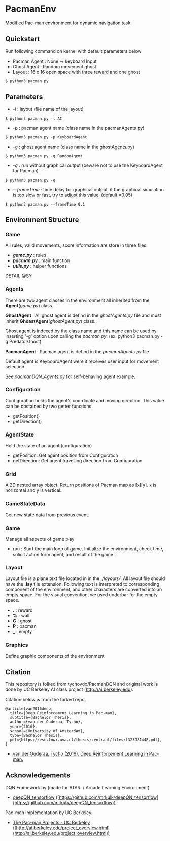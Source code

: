 # PacmanEnv

Modified Pac-man environment for dynamic navigation task

## Quickstart

Run following command on kernel with default parameters below

* Pacman Agent : None -> keyboard Input
* Ghost Agent : Random movement ghost
* Layout : 16 x 16 open space with three reward and one ghost

```shell
$ python3 pacman.py
```

## Parameters
* *-l* : layout (file name of the layout)
```shell script
$ python3 pacman.py -l AI
```
* *-p* : pacman agent name (class name in the pacmanAgents.py)
```shell script
$ python3 pacman.py -p KeyboardAgent
```
* *-g* : ghost agent name (class name in the ghostAgents.py)
```shell script
$ python3 pacman.py -g RandomAgent
```
* *-q* : run without graphical output (beware not to use the KeyboardAgent for Pacman)
```shell script
$ python3 pacman.py -q
```
* *--frameTime* : time delay for graphical output. if the graphical simulation is too slow or fast, try to adjust this value. (default =0.05)
 ```shell script
$ python3 pacman.py --frameTime 0.1
```


## Environment Structure

### Game

All rules, valid movements, score information are store in three files. 

* ***game.py*** : rules
* ***pacman.py*** : main function
* ***utils.py*** : helper functions

DETAIL @SY

### Agents

There are two agent classes in the environment all inherited from the **Agent**(*game.py*) class.

**GhostAgent** : All ghost agent is defind in the *ghostAgents.py* file and must inherit **GhoastAgent**(*ghostAgent.py*) class.

Ghost agent is indexed by the class name and this name can be used by inserting '-g' option upon calling the *pacman.py*.
(ex. python3 pacman.py -g PredatorGhost)

**PacmanAgent** : Pacman agent is defind in the *pacmanAgents.py* file.

Default agent is KeyboardAgent were it receives user input for movement selection.

See *pacmanDQN_Agents.py* for self-behaving agent example.

### Configuration

Configuration holds the agent's coordinate and moving direction. This value can be obstained by two getter functions.

* getPosition()
* getDirection()

### AgentState

Hold the state of an agent (configuration)

* getPosition: Get agent position from Configuration
* getDirection: Get agent travelling direction from Configuration

### Grid

A 2D nested array object. Return positions of Pacman map as [x][y]. x is horizontal and y is vertical.

### GameStateData

Get new state data from previous event. 

### Game

Manage all aspects of game play

* run : Start the main loop of game. Initialize the environment, check time, solicit action form agent, and result of the game.

### Layout

Layout file is a plane text file located in in the *./layouts/*. All layout file should have the **.lay** file extension. Following text is interpreted to corresponding component of the environment, and other characters are converted into an empty space. For the visual convention, we used underbar for the empty space. 

* **.** : reward
* **%** : wall
* **G** : ghost
* **P** : pacman
* **_** : empty

### Graphics

Define graphic components of the environment


## Citation

This repository is folked from tychovdo/PacmanDQN and original work is done by UC Berkeley AI class project (http://ai.berkeley.edu).

Citation below is from the forked repo.

```
@article{van2016deep,
  title={Deep Reinforcement Learning in Pac-man},
  subtitle={Bachelor Thesis},
  author={van der Ouderaa, Tycho},
  year={2016},
  school={University of Amsterdam},
  type={Bachelor Thesis},
  pdf={https://esc.fnwi.uva.nl/thesis/centraal/files/f323981448.pdf},
}

```

* [van der Ouderaa, Tycho (2016). Deep Reinforcement Learning in Pac-man.](https://esc.fnwi.uva.nl/thesis/centraal/files/f323981448.pdf)

## Acknowledgements

DQN Framework by  (made for ATARI / Arcade Learning Environment)
* [deepQN_tensorflow](https://github.com/mrkulk/deepQN_tensorflow) ([https://github.com/mrkulk/deepQN_tensorflow](https://github.com/mrkulk/deepQN_tensorflow))

Pac-man implementation by UC Berkeley:
* [The Pac-man Projects - UC Berkeley](http://ai.berkeley.edu/project_overview.html) ([http://ai.berkeley.edu/project_overview.html](http://ai.berkeley.edu/project_overview.html))
